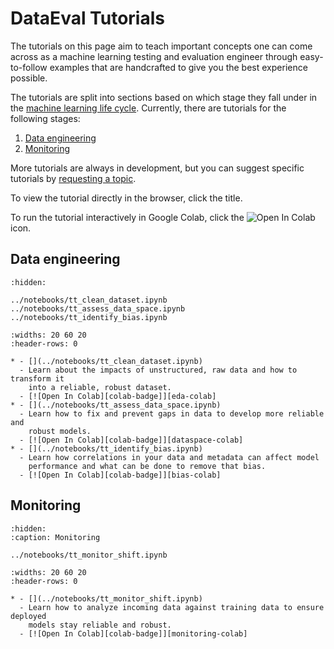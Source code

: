 # DataEval Tutorials

The tutorials on this page aim to teach important concepts one can come across
as a machine learning testing and evaluation engineer through easy-to-follow
examples that are handcrafted to give you the best experience possible.

The tutorials are split into sections based on which stage they fall under in
the [machine learning life cycle](../concepts/workflows/ML_Lifecycle.md).
Currently, there are tutorials for the following stages:

1. [Data engineering](#data-engineering)
2. [Monitoring](#monitoring)

More tutorials are always in development, but you can suggest specific
tutorials by [requesting a topic](../home/contributing.md).

To view the tutorial directly in the browser, click the title.

To run the tutorial interactively in Google Colab, click the
![Open In Colab][colab-badge] icon.

## **Data engineering**

```{toctree}
:hidden:

../notebooks/tt_clean_dataset.ipynb
../notebooks/tt_assess_data_space.ipynb
../notebooks/tt_identify_bias.ipynb
```

```{list-table}
:widths: 20 60 20
:header-rows: 0

* - [](../notebooks/tt_clean_dataset.ipynb)
  - Learn about the impacts of unstructured, raw data and how to transform it
    into a reliable, robust dataset.
  - [![Open In Colab][colab-badge]][eda-colab]
* - [](../notebooks/tt_assess_data_space.ipynb)
  - Learn how to fix and prevent gaps in data to develop more reliable and
    robust models.
  - [![Open In Colab][colab-badge]][dataspace-colab]
* - [](../notebooks/tt_identify_bias.ipynb)
  - Learn how correlations in your data and metadata can affect model
    performance and what can be done to remove that bias.
  - [![Open In Colab][colab-badge]][bias-colab]
```

<!-- Ref links -->

<!-- markdownlint-disable MD053 -->

[eda-colab]: https://colab.research.google.com/github/aria-ml/dataeval/blob/v0.91.0/docs/source/notebooks/tt_clean_dataset.ipynb
[dataspace-colab]: https://colab.research.google.com/github/aria-ml/dataeval/blob/v0.91.0/docs/source/notebooks/tt_assess_data_space.ipynb
[bias-colab]: https://colab.research.google.com/github/aria-ml/dataeval/blob/v0.91.0/docs/source/notebooks/tt_identify_bias.ipynb

<!-- markdownlint-enable MD053 -->

<!-- END DATA ENGINEERING -->

## **Monitoring**

```{toctree}
:hidden:
:caption: Monitoring

../notebooks/tt_monitor_shift.ipynb
```

```{list-table}
:widths: 20 60 20
:header-rows: 0

* - [](../notebooks/tt_monitor_shift.ipynb)
  - Learn how to analyze incoming data against training data to ensure deployed
    models stay reliable and robust.
  - [![Open In Colab][colab-badge]][monitoring-colab]
```

<!-- ref links -->

<!-- markdownlint-disable MD053 -->

[monitoring-colab]: https://colab.research.google.com/github/aria-ml/dataeval/blob/v0.91.0/docs/source/tutorials/notebooks/tt_monitor_shift.ipynb

<!-- markdownlint-enable MD053 -->

<!-- END MONITORING -->

[colab-badge]: https://colab.research.google.com/assets/colab-badge.svg
